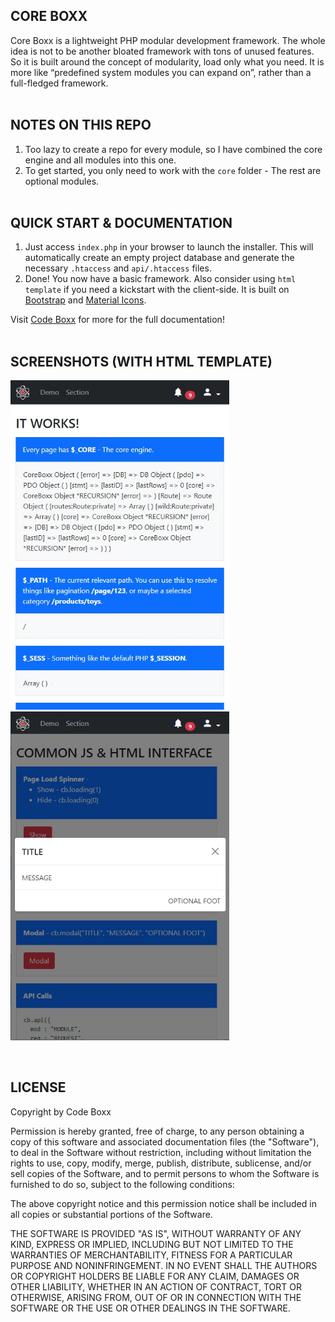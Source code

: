 ## CORE BOXX
Core Boxx is a lightweight PHP modular development framework. The whole idea is not to be another bloated framework with tons of unused features. So it is built around the concept of modularity, load only what you need. It is more like “predefined system modules you can expand on”, rather than a full-fledged framework.
<br><br>


## NOTES ON THIS REPO
1) Too lazy to create a repo for every module, so I have combined the core engine and all modules into this one.
2) To get started, you only need to work with the `core` folder - The rest are optional modules.
<br><br>


## QUICK START & DOCUMENTATION
1) Just access `index.php` in your browser to launch the installer. This will automatically create an empty project database and generate the necessary `.htaccess` and `api/.htaccess` files.
2) Done! You now have a basic framework. Also consider using `html template` if you need a kickstart with the client-side. It is built on [Bootstrap](https://getbootstrap.com/) and [Material Icons](https://fonts.google.com/icons).

Visit [Code Boxx](https://code-boxx.com/core-boxx-php-rapid-development-framework/) for more for the full documentation!
<br><br>


## SCREENSHOTS (WITH HTML TEMPLATE)
<p float="left">
  <img width="350" style="inline-block" src="https://github.com/code-boxx/Core-Boxx/blob/main/core/assets/illus-coreboxx-ss-1.jpg">
  <img width="350" style="inline-block" src="https://github.com/code-boxx/Core-Boxx/blob/main/core/assets/illus-coreboxx-ss-2.jpg">
</p><br>


## LICENSE
Copyright by Code Boxx

Permission is hereby granted, free of charge, to any person obtaining a copy
of this software and associated documentation files (the "Software"), to deal
in the Software without restriction, including without limitation the rights
to use, copy, modify, merge, publish, distribute, sublicense, and/or sell
copies of the Software, and to permit persons to whom the Software is
furnished to do so, subject to the following conditions:

The above copyright notice and this permission notice shall be included in all
copies or substantial portions of the Software.

THE SOFTWARE IS PROVIDED "AS IS", WITHOUT WARRANTY OF ANY KIND, EXPRESS OR
IMPLIED, INCLUDING BUT NOT LIMITED TO THE WARRANTIES OF MERCHANTABILITY,
FITNESS FOR A PARTICULAR PURPOSE AND NONINFRINGEMENT. IN NO EVENT SHALL THE
AUTHORS OR COPYRIGHT HOLDERS BE LIABLE FOR ANY CLAIM, DAMAGES OR OTHER
LIABILITY, WHETHER IN AN ACTION OF CONTRACT, TORT OR OTHERWISE, ARISING FROM,
OUT OF OR IN CONNECTION WITH THE SOFTWARE OR THE USE OR OTHER DEALINGS IN THE
SOFTWARE.

